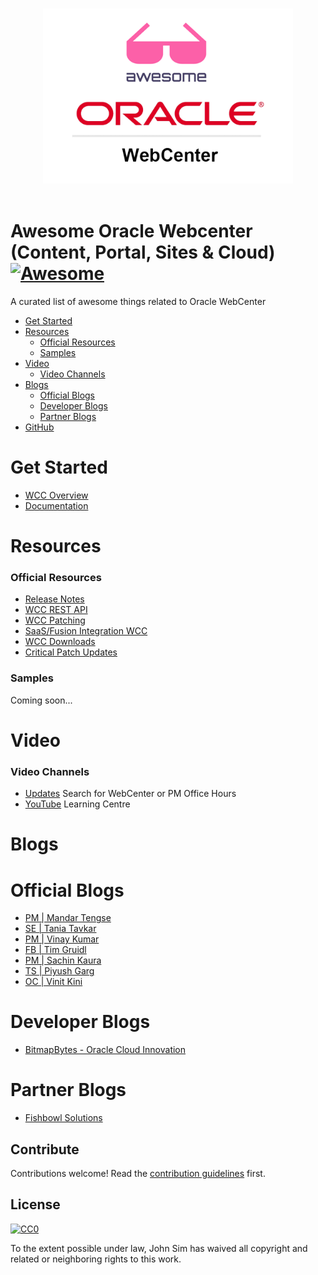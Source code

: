 <p align="center">
  <br>
  <img width="400" src="./awesome-webcenter.png" alt="logo of Awesome WebCenter repository">
  <br>
  <br>
</p>

# Awesome Oracle Webcenter (Content, Portal, Sites & Cloud) [![Awesome](https://awesome.re/badge.svg)](https://awesome.re)
A curated list of awesome things related to Oracle WebCenter

- [Get Started](#get-started)
- [Resources](#resources)
  - [Official Resources](#official-resources)
  - [Samples](#samples)
- [Video](#video)
  - [Video Channels](#video-channels)
- [Blogs](#resources)
  - [Official Blogs](#official-blogs)
  - [Developer Blogs](#developer-blogs)
  - [Partner Blogs](#partner-blogs)
- [GitHub](#github)

# Get Started
- [WCC Overview](https://www.oracle.com/uk/content-management/webcenter-content/)
- [Documentation](https://docs.oracle.com/en/middleware/webcenter/index.html)

# Resources

### Official Resources
- [Release Notes](https://docs.oracle.com/en/cloud/paas/webcenter-content/webcenter-content-marketplace/)
- [WCC REST API](https://docs.oracle.com/en/cloud/paas/webcenter-content/webcenter-content-api/index.html)
- [WCC Patching](https://docs.oracle.com/en/cloud/paas/webcenter/webcenter-marketplace/index.html)
- [SaaS/Fusion Integration WCC](https://docs.oracle.com/en/cloud/paas/webcenter-content/extend-objects/#configure-webcenter-content-for-fa-integration)
- [WCC Downloads](https://www.oracle.com/uk/middleware/technologies/webcenter-content-download.html)
- [Critical Patch Updates](https://support.oracle.com/epmos/faces/DocumentDisplay?_afrLoop=380143690838522&id=2806740.2&_afrWindowMode=0&_adf.ctrl-state=17rskpx345_4)

### Samples
Coming soon... 

# Video

### Video Channels
 - [Updates](https://asktom.oracle.com/) Search for WebCenter or PM Office Hours
 - [YouTube](https://www.youtube.com/@OracleLearning/search?query=webcenter) Learning Centre

# Blogs


# Official Blogs
- [PM | Mandar Tengse](https://blogs.oracle.com/authors/mandar-tengse)
- [SE | Tania Tavkar](https://blogs.oracle.com/authors/tania-tavkar)
- [PM | Vinay Kumar](https://blogs.oracle.com/authors/vinay-kumar)
- [FB | Tim Gruidl](https://blogs.oracle.com/authors/tim-gruidl)
- [PM | Sachin Kaura](https://blogs.oracle.com/authors/sachin-kaura)
- [TS | Piyush Garg](https://blogs.oracle.com/authors/piyush-garg)
- [OC | Vinit Kini](https://blogs.oracle.com/authors/vinit-kini)


# Developer Blogs
- [BitmapBytes - Oracle Cloud Innovation](https://bitmapbytes.com)

# Partner Blogs
- [Fishbowl Solutions](https://fishbowlsolutions.com/blog)


## Contribute

Contributions welcome! Read the [contribution guidelines](contributing.md) first.


## License

[![CC0](https://mirrors.creativecommons.org/presskit/buttons/88x31/svg/cc-zero.svg)](https://creativecommons.org/publicdomain/zero/1.0)

To the extent possible under law, John Sim has waived all copyright and
related or neighboring rights to this work.

